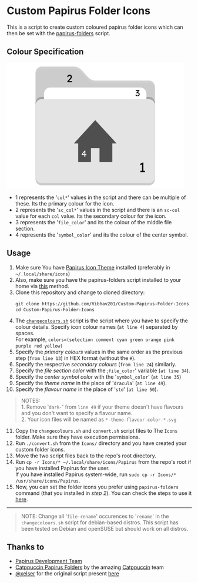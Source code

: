 # Custom Papirus Folder Icons
This is a script to create custom coloured papirus folder icons which can then be set with the [papirus-folders](https://github.com/PapirusDevelopmentTeam/papirus-folders) script. 

## Colour Specification
![](assets/Images/ColourSpec.png)

- 1 represents the '`col*`' values in the script and there can be multiple of these. Its the primary colour for the icon.
- 2 represents the '`sc_col*`' values in the script and there is an `sc-col` value for each `col` value. Its the secondary colour for the icon.
- 3 represents the '`file_color`' and its the colour of the middle file section. 
- 4 represents the '`symbol_color`' and its the colour of the center symbol. 

## Usage
1. Make sure You have [Papirus Icon Theme](https://github.com/PapirusDevelopmentTeam/papirus-icon-theme) installed (preferably in `~/.local/share/icons`)
2. Also, make sure you have the papirus-folders script installed to your home via [this](https://github.com/PapirusDevelopmentTeam/papirus-folders#install) method.
3. Clone this repository and change to cloned directory:
    ```
    git clone https://github.com/Vibhav201/Custom-Papirus-Folder-Icons
    cd Custom-Papirus-Folder-Icons
    ```
4. The [`changecolours.sh`]() script is the script where you have to specify the colour details. Specify icon colour names (`at line 4`) separated by spaces. <br>
    For example, `colors=(selection comment cyan green orange pink purple red yellow)`
5. Specify the *primary colours* values in the same order as the previous step (`from line 13`) in HEX format (without the `#`).
6. Specify the respective *secondary colours* (`from line 24`) similarly.
7. Specify the *file section color* with the ;`file_color`' variable (`at line 34`).
8. Specify the *center symbol color* with the '`symbol_color`' (`at line 35`)
9. Specify the *theme name* in the place of '`dracula`' (`at line 49`).
10. Specify the *flavour name* in the place of '`std`' (`at line 50`).
> NOTES: <br> 
    1. Remove '`dark-`' from `line 49` if your theme doesn't have flavours and you don't want to specify a flavour name. <br>
    2. Your icon files will be named as `*-theme-flavour-color-*.svg`
11. Copy the `changecolours.sh` and `convert.sh` script files to The `Icons` folder. Make sure they have execution permissions.
12. Run `./convert.sh` from the `Icons/` directory and you have created your custom folder icons.
13. Move the two script files back to the repo's root directory.
14. Run `cp -r Icons/* ~/.local/share/icons/Papirus` from the repo's root if you have installed Papirus for the user. <br>
    If you have installed Papirus system-wide, run `sudo cp -r Icons/* /usr/share/icons/Papirus`.
15. Now, you can set the folder icons you prefer using `papirus-folders` command (that you installed in *step 2*). You can check the steps to use it [here](https://github.com/PapirusDevelopmentTeam/papirus-folders#script-usage).
---

> NOTE: Change all '`file-rename`' occurences to '`rename`' in the `changecolours.sh` script for debian-based distros. This script has been tested on Debian and openSUSE but should work on all distros.

## Thanks to 
- [Papirus Development Team](https://github.com/PapirusDevelopmentTeam)
- [Catppuccin Papirus Folders](https://github.com/catppuccin/papirus-folders) by the amazing [Catppuccin](https://github.com/catppuccin) team
- [@xelser](https://github.com/xelser) for the original script present [here](assets/og_script.sh)
 
